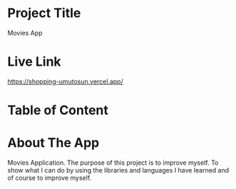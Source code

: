 # Project Title
Movies App
# Live Link 
https://shopping-umutosun.vercel.app/
# Table of Content
# About The App
Movies Application. The purpose of this project is to improve myself. 
To show what I can do by using the libraries and languages I have learned and of course to improve myself.
